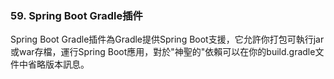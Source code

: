 ### 59. Spring Boot Gradle插件

Spring Boot Gradle插件為Gradle提供Spring Boot支援，它允許你打包可執行jar或war存檔，運行Spring Boot應用，對於"神聖的"依賴可以在你的build.gradle文件中省略版本訊息。
